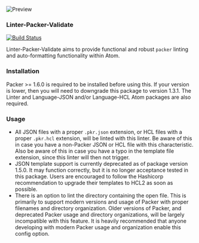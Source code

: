 ![Preview](https://raw.githubusercontent.com/mschuchard/linter-packer-validate/master/linter_packer_validate.png)

### Linter-Packer-Validate
[![Build Status](https://travis-ci.com/mschuchard/linter-packer-validate.svg?branch=master)](https://travis-ci.com/mschuchard/linter-packer-validate)

Linter-Packer-Validate aims to provide functional and robust `packer` linting and auto-formatting functionality within Atom.

### Installation
Packer >= 1.6.0 is required to be installed before using this. If your version is lower, then you will need to downgrade this package to version 1.3.1. The Linter and Language-JSON and/or Language-HCL Atom packages are also required.

### Usage
- All JSON files with a proper `.pkr.json` extension, or HCL files with a proper `.pkr.hcl` extension, will be linted with this linter. Be aware of this in case you have a non-Packer JSON or HCL file with this characteristic. Also be aware of this in case you have a typo in the template file extension, since this linter will then not trigger.
- JSON template support is currently deprecated as of package version 1.5.0. It may function correctly, but it is no longer acceptance tested in this package. Users are encouraged to follow the Hashicorp recommendation to upgrade their templates to HCL2 as soon as possible.
- There is an option to lint the directory containing the open file. This is primarily to support modern versions and usage of Packer with proper filenames and directory organization. Older versions of Packer, and deprecated Packer usage and directory organizations, will be largely incompatible with this feature. It is heavily recommended that anyone developing with modern Packer usage and organization enable this config option.
